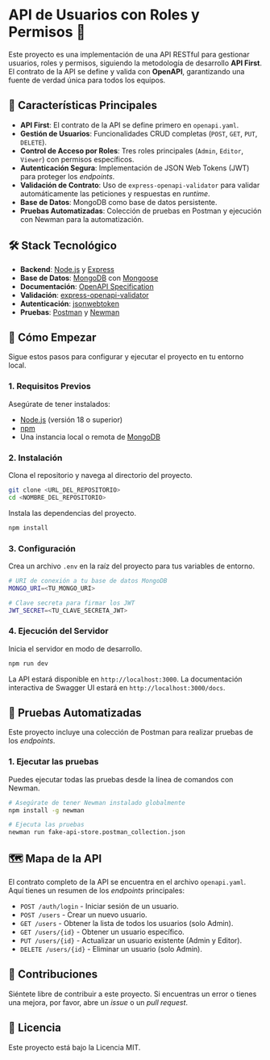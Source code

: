 # API de Usuarios con Roles y Permisos 🔑

Este proyecto es una implementación de una API RESTful para gestionar usuarios, roles y permisos, siguiendo la metodología de desarrollo **API First**. El contrato de la API se define y valida con **OpenAPI**, garantizando una fuente de verdad única para todos los equipos.


## 🎯 Características Principales

  * **API First**: El contrato de la API se define primero en `openapi.yaml`.
  * **Gestión de Usuarios**: Funcionalidades CRUD completas (`POST`, `GET`, `PUT`, `DELETE`).
  * **Control de Acceso por Roles**: Tres roles principales (`Admin`, `Editor`, `Viewer`) con permisos específicos.
  * **Autenticación Segura**: Implementación de JSON Web Tokens (JWT) para proteger los *endpoints*.
  * **Validación de Contrato**: Uso de `express-openapi-validator` para validar automáticamente las peticiones y respuestas en *runtime*.
  * **Base de Datos**: MongoDB como base de datos persistente.
  * **Pruebas Automatizadas**: Colección de pruebas en Postman y ejecución con Newman para la automatización.


## 🛠️ Stack Tecnológico

  * **Backend**: [Node.js](https://nodejs.org/) y [Express](https://expressjs.com/)
  * **Base de Datos**: [MongoDB](https://www.mongodb.com/) con [Mongoose](https://mongoosejs.com/)
  * **Documentación**: [OpenAPI Specification](https://swagger.io/specification/)
  * **Validación**: [express-openapi-validator](https://www.npmjs.com/package/express-openapi-validator)
  * **Autenticación**: [jsonwebtoken](https://www.npmjs.com/package/jsonwebtoken)
  * **Pruebas**: [Postman](https://www.postman.com/) y [Newman](https://www.npmjs.com/package/newman)


## 🚀 Cómo Empezar

Sigue estos pasos para configurar y ejecutar el proyecto en tu entorno local.

### 1\. Requisitos Previos

Asegúrate de tener instalados:

  * [Node.js](https://nodejs.org/) (versión 18 o superior)
  * [npm](https://www.npmjs.com/)
  * Una instancia local o remota de [MongoDB](https://www.mongodb.com/)

### 2\. Instalación

Clona el repositorio y navega al directorio del proyecto.

```bash
git clone <URL_DEL_REPOSITORIO>
cd <NOMBRE_DEL_REPOSITORIO>
```

Instala las dependencias del proyecto.

```bash
npm install
```

### 3\. Configuración

Crea un archivo `.env` en la raíz del proyecto para tus variables de entorno.

```bash
# URI de conexión a tu base de datos MongoDB
MONGO_URI=<TU_MONGO_URI>

# Clave secreta para firmar los JWT
JWT_SECRET=<TU_CLAVE_SECRETA_JWT>
```

### 4\. Ejecución del Servidor

Inicia el servidor en modo de desarrollo.

```bash
npm run dev
```

La API estará disponible en `http://localhost:3000`. La documentación interactiva de Swagger UI estará en `http://localhost:3000/docs`.


## 🧪 Pruebas Automatizadas

Este proyecto incluye una colección de Postman para realizar pruebas de los *endpoints*.

### 1\. Ejecutar las pruebas

Puedes ejecutar todas las pruebas desde la línea de comandos con Newman.

```bash
# Asegúrate de tener Newman instalado globalmente
npm install -g newman

# Ejecuta las pruebas
newman run fake-api-store.postman_collection.json
```


## 🗺️ Mapa de la API

El contrato completo de la API se encuentra en el archivo `openapi.yaml`. Aquí tienes un resumen de los *endpoints* principales:

  * `POST /auth/login` - Iniciar sesión de un usuario.
  * `POST /users` - Crear un nuevo usuario.
  * `GET /users` - Obtener la lista de todos los usuarios (solo Admin).
  * `GET /users/{id}` - Obtener un usuario específico.
  * `PUT /users/{id}` - Actualizar un usuario existente (Admin y Editor).
  * `DELETE /users/{id}` - Eliminar un usuario (solo Admin).


## 🤝 Contribuciones

Siéntete libre de contribuir a este proyecto. Si encuentras un error o tienes una mejora, por favor, abre un *issue* o un *pull request*.


## 📄 Licencia

Este proyecto está bajo la Licencia MIT.
